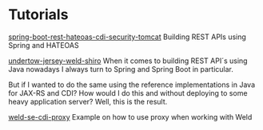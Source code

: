 # Tutorials

[spring-boot-rest-hateoas-cdi-security-tomcat](https://github.com/partjarnberg/tutorials/tree/master/spring-boot-rest-hateoas-cdi-security-tomcat)
Building REST APIs using Spring and HATEOAS

[undertow-jersey-weld-shiro](https://github.com/partjarnberg/tutorials/tree/master/undertow-jersey-weld-shiro)
When it comes to building REST API´s using Java nowadays I always turn to Spring and Spring Boot in particular.

But if I wanted to do the same using the reference implementations in Java for JAX-RS and CDI? How would I do this and without deploying to some heavy application server? Well, this is the result.

[weld-se-cdi-proxy](https://github.com/partjarnberg/tutorials/tree/master/weld-se-cdi-proxy)
Example on how to use proxy when working with Weld
